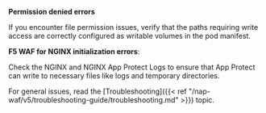 **Permission denied errors**

If you encounter file permission issues, verify that the paths requiring write access are correctly configured as writable volumes in the pod manifest.
 
**F5 WAF for NGINX initialization errors**:  

Check the NGINX and NGINX App Protect Logs to ensure that App Protect can write to necessary files like logs and temporary directories.

For general issues, read the [Troubleshooting]({{< ref "/nap-waf/v5/troubleshooting-guide/troubleshooting.md" >}}) topic.